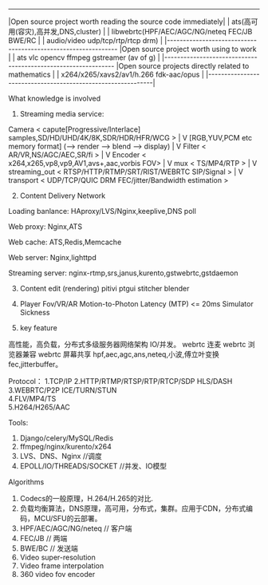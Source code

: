 ---------------------------------------------------------------
|Open source project worth reading the source code immediately|
|		ats(高可用(容灾),高并发,DNS,cluster)	      |
|		libwebrtc(HPF/AEC/AGC/NG/neteq FEC/JB BWE/RC  |
|			audio/video udp/tcp/rtp/rtcp drm)     |
|--------------------------------------------------------------
|Open source project worth using to work		      |
|		ats vlc opencv ffmpeg gstreamer (av of g)     |
|--------------------------------------------------------------
|Open source projects directly related to mathematics         |
|		x264/x265/xavs2/av1/h.266 fdk-aac/opus	      |
|-------------------------------------------------------------|

What knowledge is involved

1. Streaming media service:

Camera < capute[Progressive/Interlace] samples,SD/HD/UHD/4K/8K,SDR/HDR/HFR/WCG >
 |
 V
[RGB,YUV,PCM etc memory format]  (--> render --> blend --> display)
 |
 V
Filter < AR/VR,NS/AGC/AEC,SR/fi >
 |
 V
Encoder < x264,x265,vp8,vp9,AV1,avs+,aac,vorbis FOV>
 |
 V
mux    < TS/MP4/RTP >
 |
 V
streaming_out < RTSP/HTTP/RTMP/SRT/RIST/WEBRTC SIP/Signal >
 |
 V
transport < UDP/TCP/QUIC DRM  FEC/jitter/Bandwidth estimation >

2. Content Delivery Network

Loading banlance:
	HAproxy/LVS/Nginx,keeplive,DNS poll

Web proxy:
	Nginx,ATS

Web cache:
	ATS,Redis,Memcache

Web server:
	Nginx,lighttpd

Streaming server:
        nginx-rtmp,srs,janus,kurento,gstwebrtc,gstdaemon

3. Content edit (rendering)
pitivi ptgui stitcher blender 

4. Player 
Fov/VR/AR
Motion-to-Photon Latency (MTP) <= 20ms Simulator Sickness

5. key feature

高性能，高负载，分布式多级服务器网络架构 IO/并发。
webrtc 连麦
webrtc 浏览器兼容
webrtc 屏幕共享
hpf,aec,agc,ans,neteq,小波,傅立叶变换
fec,jitterbuffer。

Protocol：
1.TCP/IP
2.HTTP/RTMP/RTSP/RTP/RTCP/SDP HLS/DASH 	
3.WEBRTC/P2P ICE/TURN/STUN 	
4.FLV/MP4/TS			   		
5.H264/H265/AAC			   	

Tools:
1) Django/celery/MySQL/Redis	
2) ffmpeg/nginx/kurento/x264 	
3) LVS、DNS、Nginx		//调度
4) EPOLL/IO/THREADS/SOCKET   	//并发、IO模型

Algorithms
1) Codecs的一般原理，H.264/H.265的对比.
2) 负载均衡算法，DNS原理，高可用，分布式，集群。应用于CDN，分布式编码，MCU/SFU的云部署。
3) HPF/AEC/AGC/NG/neteq	// 客户端
4) FEC/JB		// 两端
5) BWE/BC		// 发送端
6) Video super-resolution 
7) Video frame interpolation 
8) 360 video fov encoder
